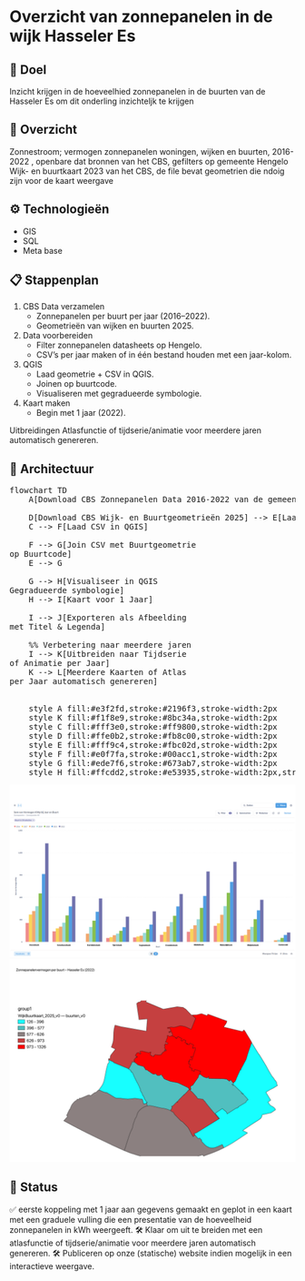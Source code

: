 
#  Overzicht van zonnepanelen in de wijk Hasseler Es

## 🔧 Doel
Inzicht krijgen in de hoeveelhied zonnepanelen in de buurten van de Hasseler Es om dit onderling inzichteljk te krijgen
## 📁 Overzicht
Zonnestroom; vermogen zonnepanelen woningen, wijken en buurten, 2016-2022 , openbare dat bronnen van het CBS, gefilters op gemeente Hengelo
Wijk- en buurtkaart 2023 van het CBS, de file bevat geometrien die ndoig zijn voor de kaart weergave

## ⚙️ Technologieën
- GIS
- SQL
- Meta base
  
## 📋 Stappenplan
1. CBS Data verzamelen
    - Zonnepanelen per buurt per jaar (2016–2022).
    - Geometrieën van wijken en buurten 2025.
2. Data voorbereiden
    - Filter zonnepanelen datasheets op Hengelo.
    - CSV’s per jaar maken of in één bestand houden met een jaar-kolom.
3. QGIS
    - Laad geometrie + CSV in QGIS.
    - Joinen op buurtcode.
    - Visualiseren met gegradueerde symbologie.
4. Kaart maken
    - Begin met 1 jaar (2022).

Uitbreidingen
Atlasfunctie of tijdserie/animatie voor meerdere jaren automatisch genereren.

## 📐 Architectuur
<pre class="mermaid">
flowchart TD
    A[Download CBS Zonnepanelen Data 2016-2022 van de gemeente Hengelo] --> C[Opslaan als CSV per Jaar]

    D[Download CBS Wijk- en Buurtgeometrieën 2025] --> E[Laad Shapefile/GeoPackage in QGIS]
    C --> F[Laad CSV in QGIS]

    F --> G[Join CSV met Buurtgeometrie<br>op Buurtcode]
    E --> G

    G --> H[Visualiseer in QGIS<br>Gegradueerde symbologie]
    H --> I[Kaart voor 1 Jaar]

    I --> J[Exporteren als Afbeelding<br>met Titel & Legenda]

    %% Verbetering naar meerdere jaren
    I --> K[Uitbreiden naar Tijdserie<br>of Animatie per Jaar]
    K --> L[Meerdere Kaarten of Atlas<br>per Jaar automatisch genereren]
  

    style A fill:#e3f2fd,stroke:#2196f3,stroke-width:2px
    style K fill:#f1f8e9,stroke:#8bc34a,stroke-width:2px
    style C fill:#fff3e0,stroke:#ff9800,stroke-width:2px
    style D fill:#ffe0b2,stroke:#fb8c00,stroke-width:2px
    style E fill:#fff9c4,stroke:#fbc02d,stroke-width:2px
    style F fill:#e0f7fa,stroke:#00acc1,stroke-width:2px
    style G fill:#ede7f6,stroke:#673ab7,stroke-width:2px
    style H fill:#ffcdd2,stroke:#e53935,stroke-width:2px,stroke-dasharray: 5 5
</pre>

![Zonnestroom](../assets/images/zonnestroom_per%20buurt_hasseleres.png) 
![Zonnestroom2022](../assets/images/zonnepanelen_Hasseler_Es_2022.png)
## 📌 Status
✅ eerste koppeling met 1 jaar aan gegevens gemaakt en geplot in een kaart met een graduele vulling die een presentatie van de hoeveelheid zonnepanelen in kWh weergeeft.
🛠️ Klaar om uit te breiden met een atlasfunctie of tijdserie/animatie voor meerdere jaren automatisch genereren.
🛠️ Publiceren op onze (statische) website indien mogelijk in een interactieve weergave.

<script type="module">
	import mermaid from 'https://cdn.jsdelivr.net/npm/mermaid@10/dist/mermaid.esm.min.mjs';
	mermaid.initialize({
		startOnLoad: true
	});
</script>

